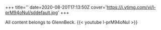 +++
title=''
date=2020-08-20T17:13:50Z
cover='https://i.ytimg.com/vi/l-prM94oNuI/sddefault.jpg'
+++

All content belongs to GlennBeck.
{{< youtube l-prM94oNuI >}}
